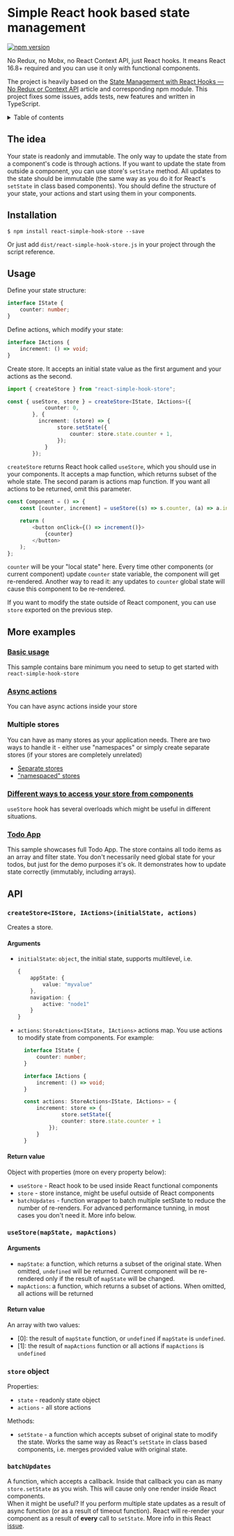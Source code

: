 # Simple React hook based state management <!-- omit in toc -->

[![npm version](https://badge.fury.io/js/react-simple-hook-store.svg)](https://badge.fury.io/js/react-simple-hook-store)  

No Redux, no Mobx, no React Context API, just React hooks. It means React 16.8+ required and you can use it only with functional components.  

The project is heavily based on the [State Management with React Hooks — No Redux or Context API](https://medium.com/javascript-in-plain-english/state-management-with-react-hooks-no-redux-or-context-api-8b3035ceecf8) article and corresponding npm module. This project fixes some issues, adds tests, new features and written in TypeScript.

<details>
<summary>Table of contents</summary>

- [The idea](#the-idea)
- [Installation](#installation)
- [Usage](#usage)
- [More examples](#more-examples)
  - [Basic usage](#basic-usage)
  - [Async actions](#async-actions)
  - [Multiple stores](#multiple-stores)
  - [Different ways to access your store from components](#different-ways-to-access-your-store-from-components)
  - [Todo App](#todo-app)
- [API](#api)
  - [`createStore<IStore, IActions>(initialState, actions)`](#createstoreistore-iactionsinitialstate-actions)
    - [Arguments](#arguments)
    - [Return value](#return-value)
  - [`useStore(mapState, mapActions)`](#usestoremapstate-mapactions)
    - [Arguments](#arguments-1)
    - [Return value](#return-value-1)
  - [`store` object](#store-object)
  - [`batchUpdates`](#batchupdates)

</details>

## The idea

Your state is readonly and immutable. The only way to update the state from a component's code is through actions. If you want to update the state from outside a component, you can use store's `setState` method. All updates to the state should be immutable (the same way as you do it for React's `setState` in class based components). You should define the structure of your state, your actions and start using them in your components.

## Installation

`$ npm install react-simple-hook-store --save`  

Or just add `dist/react-simple-hook-store.js` in your project through the script reference.

## Usage

Define your state structure:

```typescript
interface IState {
    counter: number;
}
```

Define actions, which modify your state:

```typescript
interface IActions {
    increment: () => void;
}
```

Create store. It accepts an initial state value as the first argument and your actions as the second.

```typescript
import { createStore } from "react-simple-hook-store";

const { useStore, store } = createStore<IState, IActions>({
            counter: 0,
        }, {
          increment: (store) => {
                store.setState({
                    counter: store.state.counter + 1,
                });
            }
        });
```

`createStore` returns React hook called `useStore`, which you should use in your components. It accepts a map function, which returns subset of the whole state. The second param is actions map function. If you want all actions to be returned, omit this parameter.

```typescript
const Component = () => {
    const [counter, increment] = useStore((s) => s.counter, (a) => a.increment);

    return (
        <button onClick={() => increment()}>
            {counter}
        </button>
    );
};
```

`counter` will be your "local state" here. Every time other components (or current component) update `counter` state variable, the component will get re-rendered. Another way to read it: any updates to `counter` global state will cause this component to be re-rendered.

If you want to modify the state outside of React component, you can use `store` exported on the previous step.

## More examples

### [Basic usage](https://codesandbox.io/s/basic-usage-n9ib6)

This sample contains bare minimum you need to setup to get started with `react-simple-hook-store`

### [Async actions](https://codesandbox.io/s/async-example-l7oo4)

You can have async actions inside your store

### Multiple stores

You can have as many stores as your application needs. There are two ways to handle it - either use "namespaces" or simply create separate stores (if your stores are completely unrelated)

- [Separate stores](https://codesandbox.io/s/multiple-stores-separate-stores-3fyox)
- ["namespaced" stores](https://codesandbox.io/s/multiple-stores-namespaces-opii9)

### [Different ways to access your store from components](https://codesandbox.io/s/ways-to-access-store-from-components-b67tu)

`useStore` hook has several overloads which might be useful in different situations.

### [Todo App](https://codesandbox.io/s/todo-app-x0rhd)

This sample showcases full Todo App. The store contains all todo items as an array and filter state. You don't necessarily need global state for your todos, but just for the demo purposes it's ok. It demonstrates how to update state correctly (immutably, including arrays).

## API

### `createStore<IStore, IActions>(initialState, actions)`

Creates a store.

#### Arguments

- `initialState`: `object`, the initial state, supports multilevel, i.e.
  
  ```typescript
  {
      appState: {
          value: "myvalue"
      },
      navigation: {
          active: "node1"
      }
  }
  ```

- `actions`: `StoreActions<IState, IActions>` actions map. You use actions to modify state from components. For example:
  
  ```typescript
    interface IState {
        counter: number;
    }

    interface IActions {
        increment: () => void;
    }

    const actions: StoreActions<IState, IActions> = {
        increment: store => {
                store.setState({
                counter: store.state.counter + 1
            });
        }
    }
  ```

#### Return value

Object with properties (more on every property below):

- `useStore` - React hook to be used inside React functional components
- `store` - store instance, might be useful outside of React components
- `batchUpdates` - function wrapper to batch multiple setState to reduce the number of re-renders. For advanced performance tunning, in most cases you don't need it. More info below.

### `useStore(mapState, mapActions)`

#### Arguments

- `mapState`: a function, which returns a subset of the original state. When omitted, `undefined` will be returned. Current component will be re-rendered only if the result of `mapState` will be changed.
- `mapActions`: a function, which returns a subset of actions. When omitted, all actions will be returned

#### Return value

An array with two values:

- [0]: the result of `mapState` function, or `undefined` if `mapState` is `undefined`.
- [1]: the result of `mapActions` function or all actions if `mapActions` is `undefined`

### `store` object

Properties:

- `state` - readonly state object
- `actions` - all store actions

Methods:

- `setState` - a function which accepts subset of original state to modify the state. Works the same way as React's `setState` in class based components, i.e. merges provided value with original state.

### `batchUpdates`

A function, which accepts a callback. Inside that callback you can as many `store.setState` as you wish. This will cause only one render inside React components.  
When it might be useful? If you perform multiple state updates as a result of async function (or as a result of timeout function). React will re-render your component as a result of **every** call to `setState`. More info in this React [issue](https://github.com/facebook/react/issues/14259).
